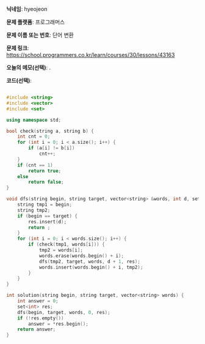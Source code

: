**닉네임**: hyeojeon

**문제 플랫폼**: 프로그래머스

**문제 이름 또는 번호**: 단어 변환

**문제 링크**: https://school.programmers.co.kr/learn/courses/30/lessons/43163

**오늘의 메모(선택)**: .

**코드(선택)**:

```cpp

#include <string>
#include <vector>
#include <set>

using namespace std;

bool check(string a, string b) {
    int cnt = 0;
    for (int i = 0; i < a.size(); i++) {
        if (a[i] != b[i])
            cnt++;
    }
    if (cnt == 1)
        return true;
    else
        return false;
}

void dfs(string begin, string target, vector<string> &words, int d, set<int> &res) {
    string tmp1 = begin;
    string tmp2;
    if (begin == target) {
        res.insert(d);
        return ;
    }
    for (int i = 0; i < words.size(); i++) {
        if (check(tmp1, words[i])) {
            tmp2 = words[i];
            words.erase(words.begin() + i);
            dfs(tmp2, target, words, d + 1, res);
            words.insert(words.begin() + i, tmp2);
        }
    }
}

int solution(string begin, string target, vector<string> words) {
    int answer = 0;
    set<int> res;
    dfs(begin, target, words, 0, res);
    if (!res.empty())
        answer = *res.begin();
    return answer;
}

```
